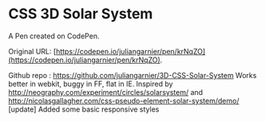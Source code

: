 # CSS 3D Solar System

A Pen created on CodePen.

Original URL: [https://codepen.io/juliangarnier/pen/krNqZO](https://codepen.io/juliangarnier/pen/krNqZO).

Github repo : https://github.com/juliangarnier/3D-CSS-Solar-System
Works better in webkit, buggy in FF, flat in IE. 
Inspired by http://neography.com/experiment/circles/solarsystem/ and http://nicolasgallagher.com/css-pseudo-element-solar-system/demo/
[update] Added some basic responsive styles
